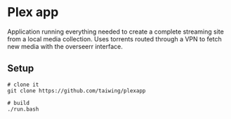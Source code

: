 # Plex app

Application running everything needed to create a complete streaming site from a
local media collection. Uses torrents routed through a VPN to fetch new media
with the overseerr interface.

## Setup

```shell
# clone it
git clone https://github.com/taiwing/plexapp

# build
./run.bash
```
